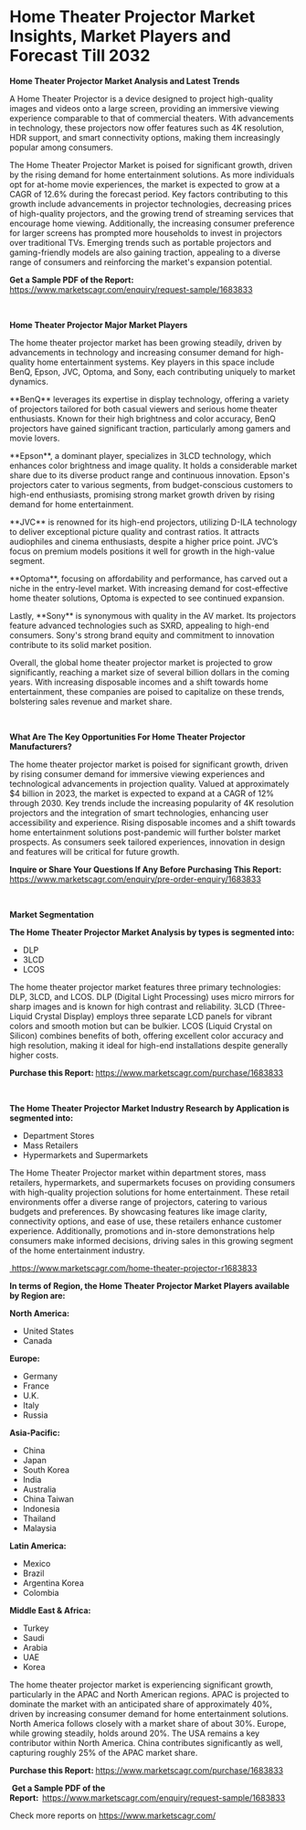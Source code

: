 <p><h1>Home Theater Projector Market Insights, Market Players and Forecast Till 2032</h1></p><p><strong>Home Theater Projector Market Analysis and Latest Trends</strong></p>
<p><p>A Home Theater Projector is a device designed to project high-quality images and videos onto a large screen, providing an immersive viewing experience comparable to that of commercial theaters. With advancements in technology, these projectors now offer features such as 4K resolution, HDR support, and smart connectivity options, making them increasingly popular among consumers.</p><p>The Home Theater Projector Market is poised for significant growth, driven by the rising demand for home entertainment solutions. As more individuals opt for at-home movie experiences, the market is expected to grow at a CAGR of 12.6% during the forecast period. Key factors contributing to this growth include advancements in projector technologies, decreasing prices of high-quality projectors, and the growing trend of streaming services that encourage home viewing. Additionally, the increasing consumer preference for larger screens has prompted more households to invest in projectors over traditional TVs. Emerging trends such as portable projectors and gaming-friendly models are also gaining traction, appealing to a diverse range of consumers and reinforcing the market's expansion potential.</p></p>
<p><strong>Get a Sample PDF of the Report:&nbsp;</strong> <a href="https://www.marketscagr.com/enquiry/request-sample/1683833?utm_campaign=3224&utm_medium=2&utm_source=Github&utm_content=ia&utm_term=05042025&utm_id=home-theater-projector">https://www.marketscagr.com/enquiry/request-sample/1683833</a></p>
<p>&nbsp;</p>
<p><strong>Home Theater Projector Major Market Players</strong></p>
<p><p>The home theater projector market has been growing steadily, driven by advancements in technology and increasing consumer demand for high-quality home entertainment systems. Key players in this space include BenQ, Epson, JVC, Optoma, and Sony, each contributing uniquely to market dynamics.</p><p>**BenQ** leverages its expertise in display technology, offering a variety of projectors tailored for both casual viewers and serious home theater enthusiasts. Known for their high brightness and color accuracy, BenQ projectors have gained significant traction, particularly among gamers and movie lovers.</p><p>**Epson**, a dominant player, specializes in 3LCD technology, which enhances color brightness and image quality. It holds a considerable market share due to its diverse product range and continuous innovation. Epson's projectors cater to various segments, from budget-conscious customers to high-end enthusiasts, promising strong market growth driven by rising demand for home entertainment.</p><p>**JVC** is renowned for its high-end projectors, utilizing D-ILA technology to deliver exceptional picture quality and contrast ratios. It attracts audiophiles and cinema enthusiasts, despite a higher price point. JVC’s focus on premium models positions it well for growth in the high-value segment.</p><p>**Optoma**, focusing on affordability and performance, has carved out a niche in the entry-level market. With increasing demand for cost-effective home theater solutions, Optoma is expected to see continued expansion.</p><p>Lastly, **Sony** is synonymous with quality in the AV market. Its projectors feature advanced technologies such as SXRD, appealing to high-end consumers. Sony's strong brand equity and commitment to innovation contribute to its solid market position.</p><p>Overall, the global home theater projector market is projected to grow significantly, reaching a market size of several billion dollars in the coming years. With increasing disposable incomes and a shift towards home entertainment, these companies are poised to capitalize on these trends, bolstering sales revenue and market share.</p></p>
<p>&nbsp;</p>
<p><strong>What Are The Key Opportunities For Home Theater Projector Manufacturers?</strong></p>
<p><p>The home theater projector market is poised for significant growth, driven by rising consumer demand for immersive viewing experiences and technological advancements in projection quality. Valued at approximately $4 billion in 2023, the market is expected to expand at a CAGR of 12% through 2030. Key trends include the increasing popularity of 4K resolution projectors and the integration of smart technologies, enhancing user accessibility and experience. Rising disposable incomes and a shift towards home entertainment solutions post-pandemic will further bolster market prospects. As consumers seek tailored experiences, innovation in design and features will be critical for future growth.</p></p>
<p><strong>Inquire or Share Your Questions If Any Before Purchasing This Report:</strong> <a href="https://www.marketscagr.com/enquiry/pre-order-enquiry/1683833?utm_campaign=3224&utm_medium=2&utm_source=Github&utm_content=ia&utm_term=05042025&utm_id=home-theater-projector">https://www.marketscagr.com/enquiry/pre-order-enquiry/1683833</a></p>
<p>&nbsp;</p>
<p><strong>Market Segmentation</strong></p>
<p><strong>The Home Theater Projector Market Analysis by types is segmented into:</strong></p>
<p><ul><li>DLP</li><li>3LCD</li><li>LCOS</li></ul></p>
<p><p>The home theater projector market features three primary technologies: DLP, 3LCD, and LCOS. DLP (Digital Light Processing) uses micro mirrors for sharp images and is known for high contrast and reliability. 3LCD (Three-Liquid Crystal Display) employs three separate LCD panels for vibrant colors and smooth motion but can be bulkier. LCOS (Liquid Crystal on Silicon) combines benefits of both, offering excellent color accuracy and high resolution, making it ideal for high-end installations despite generally higher costs.</p></p>
<p><strong>Purchase this Report:&nbsp;</strong><a href="https://www.marketscagr.com/purchase/1683833?utm_campaign=3224&utm_medium=2&utm_source=Github&utm_content=ia&utm_term=05042025&utm_id=home-theater-projector">https://www.marketscagr.com/purchase/1683833</a></p>
<p>&nbsp;</p>
<p><strong>The Home Theater Projector Market Industry Research by Application is segmented into:</strong></p>
<p><ul><li>Department Stores</li><li>Mass Retailers</li><li>Hypermarkets and Supermarkets</li></ul></p>
<p><p>The Home Theater Projector market within department stores, mass retailers, hypermarkets, and supermarkets focuses on providing consumers with high-quality projection solutions for home entertainment. These retail environments offer a diverse range of projectors, catering to various budgets and preferences. By showcasing features like image clarity, connectivity options, and ease of use, these retailers enhance customer experience. Additionally, promotions and in-store demonstrations help consumers make informed decisions, driving sales in this growing segment of the home entertainment industry.</p></p>
<p><a href="https://www.marketscagr.com/home-theater-projector-r1683833?utm_campaign=3224&utm_medium=2&utm_source=Github&utm_content=ia&utm_term=05042025&utm_id=home-theater-projector">&nbsp;https://www.marketscagr.com/home-theater-projector-r1683833</a></p>
<p><strong>In terms of Region, the Home Theater Projector Market Players available by Region are:</strong></p>
<p>
    <p> <strong> North America: </strong>
        <ul>
            <li>United States</li>
            <li>Canada</li>
        </ul>
        </p> 
    <p> <strong> Europe: </strong>
        <ul>
            <li>Germany</li>
            <li>France</li>
            <li>U.K.</li>
            <li>Italy</li>
            <li>Russia</li>
        </ul>
        </p> 
    <p> <strong> Asia-Pacific: </strong>
        <ul>
            <li>China</li>
            <li>Japan</li>
            <li>South Korea</li>
            <li>India</li>
            <li>Australia</li>
            <li>China Taiwan</li>
            <li>Indonesia</li>
            <li>Thailand</li>
            <li>Malaysia</li>
        </ul>
        </p> 
    <p> <strong> Latin America: </strong>
        <ul>
            <li>Mexico</li>
            <li>Brazil</li>
            <li>Argentina Korea</li>
            <li>Colombia</li>
        </ul>
        </p> 
    <p> <strong> Middle East & Africa: </strong>
        <ul>
            <li>Turkey</li>
            <li>Saudi</li>
            <li>Arabia</li>
            <li>UAE</li>
            <li>Korea</li>
        </ul>
    </p>
    </p>
<p><p>The home theater projector market is experiencing significant growth, particularly in the APAC and North American regions. APAC is projected to dominate the market with an anticipated share of approximately 40%, driven by increasing consumer demand for home entertainment solutions. North America follows closely with a market share of about 30%. Europe, while growing steadily, holds around 20%. The USA remains a key contributor within North America. China contributes significantly as well, capturing roughly 25% of the APAC market share.</p></p>
<p><strong>Purchase this Report: </strong><a href="https://www.marketscagr.com/purchase/1683833?utm_campaign=3224&utm_medium=2&utm_source=Github&utm_content=ia&utm_term=05042025&utm_id=home-theater-projector">https://www.marketscagr.com/purchase/1683833</a></p>
<p>&nbsp;<strong>Get a Sample PDF of the Report:&nbsp;&nbsp;</strong><a href="https://www.marketscagr.com/enquiry/request-sample/1683833?utm_campaign=3224&utm_medium=2&utm_source=Github&utm_content=ia&utm_term=05042025&utm_id=home-theater-projector">https://www.marketscagr.com/enquiry/request-sample/1683833</a></p>
<p><strong></strong></p>
<p>Check more reports on <a href="https://www.marketscagr.com/?utm_campaign=3224&utm_medium=2&utm_source=Github&utm_content=ia&utm_term=05042025&utm_id=home-theater-projector">https://www.marketscagr.com/</a></p>